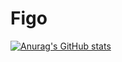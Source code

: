 # Figo
[![Anurag's GitHub stats](https://github-readme-stats.vercel.app/api?username=figo2127)](https://github.com/anuraghazra/github-readme-stats)
